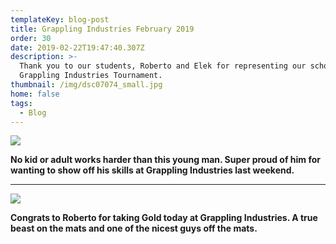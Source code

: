 ```yaml
---
templateKey: blog-post
title: Grappling Industries February 2019
order: 30
date: 2019-02-22T19:47:40.307Z
description: >-
  Thank you to our students, Roberto and Elek for representing our school at the
  Grappling Industries Tournament.
thumbnail: /img/dsc07074_small.jpg
home: false
tags:
  - Blog
---
```

![](/img/no-kids-or-adult-works-harder-than-this-young-man.-super-proud-of-him-for-wanting-to-show-off-his-skills-_grapplingindustries-last-weekend.jpg)

**No kid or adult works harder than this young man. Super proud of him for wanting to show off his skills at Grappling Industries last weekend.**

****

![](/img/congrats-roberto.jpg)

**Congrats to Roberto for taking Gold today at Grappling Industries. A true beast on the mats and one of the nicest guys off the mats.**
